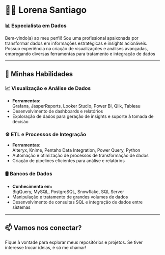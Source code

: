 # 👩‍💻 Lorena Santiago

### 📊 **Especialista em Dados**

Bem-vindo(a) ao meu perfil! Sou uma profissional apaixonada por transformar dados em informações estratégicas e insights acionáveis. Possuo experiência na criação de visualizações e análises avançadas, empregando diversas ferramentas para tratamento e integração de dados

---

## 🚀 **Minhas Habilidades**

### 📈 **Visualização e Análise de Dados**
- **Ferramentas:**  
  Grafana, JasperReports, Looker Studio, Power BI, Qlik, Tableau  
- Desenvolvimento de dashboards e relatórios
- Exploração de dados para geração de insights e suporte à tomada de decisão  

### ⚙️ **ETL e Processos de Integração**
- **Ferramentas:**  
  Alteryx, Knime, Pentaho Data Integration, Power Query, Python  
- Automação e otimização de processos de transformação de dados  
- Criação de pipelines eficientes para análise e relatórios  

### 🛢️ **Bancos de Dados**
- **Conhecimento em:**  
  BigQuery, MySQL, PostgreSQL, Snowflake, SQL Server  
- Manipulação e tratamento de grandes volumes de dados  
- Desenvolvimento de consultas SQL e integração de dados entre sistemas  

---

## 📫 **Vamos nos conectar?**
Fique à vontade para explorar meus repositórios e projetos. Se tiver interesse trocar ideias, é só me chamar!
